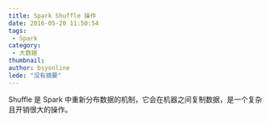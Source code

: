 ```yaml
---
title: Spark Shuffle 操作
date: 2016-05-20 11:50:54
tags:
 - Spark
category: 
 - 大数据
thumbnail: 
author: bsyonline
lede: "没有摘要"
---
```


Shuffle 是 Spark 中重新分布数据的机制，它会在机器之间复制数据，是一个复杂且开销很大的操作。